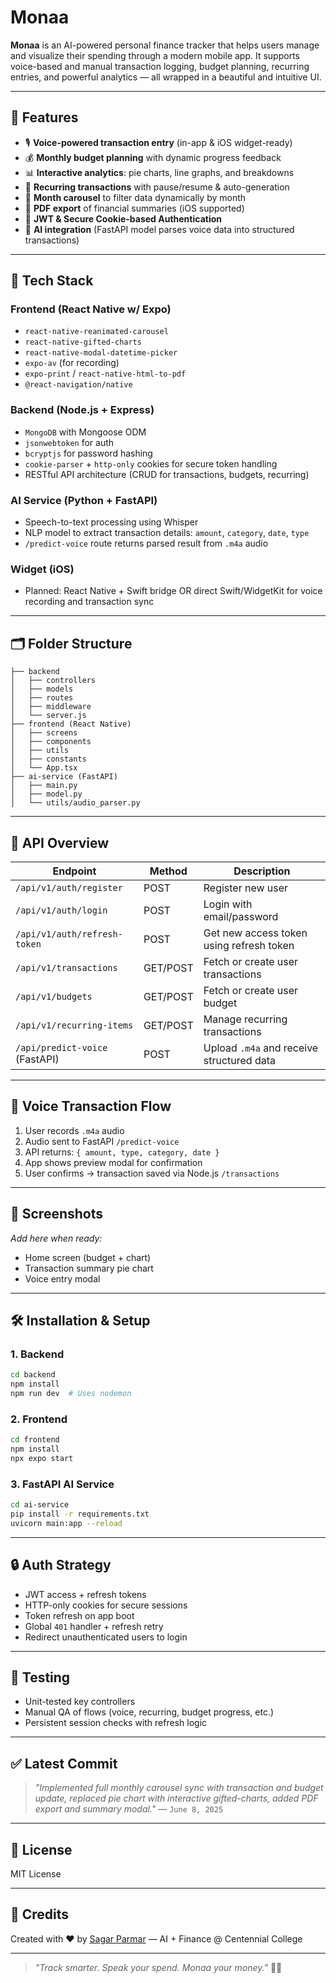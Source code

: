 
# Monaa

**Monaa** is an AI-powered personal finance tracker that helps users manage and visualize their spending through a modern mobile app. It supports voice-based and manual transaction logging, budget planning, recurring entries, and powerful analytics — all wrapped in a beautiful and intuitive UI.

---

## 🚀 Features

- 🎙️ **Voice-powered transaction entry** (in-app & iOS widget-ready)
- 💰 **Monthly budget planning** with dynamic progress feedback
- 📊 **Interactive analytics**: pie charts, line graphs, and breakdowns
- 🔁 **Recurring transactions** with pause/resume & auto-generation
- 📅 **Month carousel** to filter data dynamically by month
- 📄 **PDF export** of financial summaries (iOS supported)
- 🔐 **JWT & Secure Cookie-based Authentication**
- 🧠 **AI integration** (FastAPI model parses voice data into structured transactions)

---

## 🧰 Tech Stack

### Frontend (React Native w/ Expo)
- `react-native-reanimated-carousel`
- `react-native-gifted-charts`
- `react-native-modal-datetime-picker`
- `expo-av` (for recording)
- `expo-print` / `react-native-html-to-pdf`
- `@react-navigation/native`

### Backend (Node.js + Express)
- `MongoDB` with Mongoose ODM
- `jsonwebtoken` for auth
- `bcryptjs` for password hashing
- `cookie-parser` + `http-only` cookies for secure token handling
- RESTful API architecture (CRUD for transactions, budgets, recurring)

### AI Service (Python + FastAPI)
- Speech-to-text processing using Whisper
- NLP model to extract transaction details: `amount`, `category`, `date`, `type`
- `/predict-voice` route returns parsed result from `.m4a` audio

### Widget (iOS)
- Planned: React Native + Swift bridge OR direct Swift/WidgetKit for voice recording and transaction sync

---

## 🗂️ Folder Structure

```
├── backend
│   ├── controllers
│   ├── models
│   ├── routes
│   ├── middleware
│   └── server.js
├── frontend (React Native)
│   ├── screens
│   ├── components
│   ├── utils
│   ├── constants
│   └── App.tsx
├── ai-service (FastAPI)
│   ├── main.py
│   ├── model.py
│   └── utils/audio_parser.py
```

---

## 🔄 API Overview

| Endpoint                          | Method | Description                                |
|----------------------------------|--------|--------------------------------------------|
| `/api/v1/auth/register`          | POST   | Register new user                          |
| `/api/v1/auth/login`             | POST   | Login with email/password                  |
| `/api/v1/auth/refresh-token`     | POST   | Get new access token using refresh token   |
| `/api/v1/transactions`           | GET/POST | Fetch or create user transactions          |
| `/api/v1/budgets`                | GET/POST | Fetch or create user budget                |
| `/api/v1/recurring-items`        | GET/POST | Manage recurring transactions              |
| `/api/predict-voice` (FastAPI)   | POST   | Upload `.m4a` and receive structured data  |

---

## 📲 Voice Transaction Flow

1. User records `.m4a` audio
2. Audio sent to FastAPI `/predict-voice`
3. API returns: `{ amount, type, category, date }`
4. App shows preview modal for confirmation
5. User confirms → transaction saved via Node.js `/transactions`

---

## 📸 Screenshots

_Add here when ready:_
- Home screen (budget + chart)
- Transaction summary pie chart
- Voice entry modal

---

## 🛠️ Installation & Setup

### 1. Backend
```bash
cd backend
npm install
npm run dev  # Uses nodemon
```

### 2. Frontend
```bash
cd frontend
npm install
npx expo start
```

### 3. FastAPI AI Service
```bash
cd ai-service
pip install -r requirements.txt
uvicorn main:app --reload
```

---

## 🔒 Auth Strategy

- JWT access + refresh tokens
- HTTP-only cookies for secure sessions
- Token refresh on app boot
- Global `401` handler + refresh retry
- Redirect unauthenticated users to login

---

## 🧪 Testing

- Unit-tested key controllers
- Manual QA of flows (voice, recurring, budget progress, etc.)
- Persistent session checks with refresh logic

---

## ✅ Latest Commit

> _"Implemented full monthly carousel sync with transaction and budget update, replaced pie chart with interactive gifted-charts, added PDF export and summary modal."_ — `June 8, 2025`

---

## 📄 License

MIT License

---

## 🙌 Credits

Created with ❤️ by [Sagar Parmar](https://github.com/your-profile) — AI + Finance @ Centennial College

---

> _"Track smarter. Speak your spend. Monaa your money."_ 💬💸
